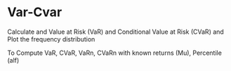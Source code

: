 # Var-Cvar
Calculate and Value at Risk (VaR) and Conditional Value at Risk (CVaR) and Plot the frequency distribution

To Compute VaR, CVaR, VaRn, CVaRn with known returns (Mu), Percentile (alf)
